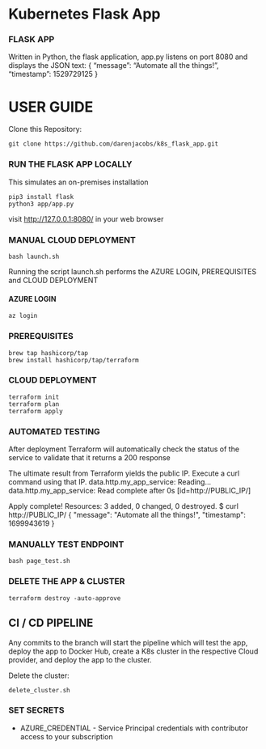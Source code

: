 # Kubernetes Flask App

### FLASK APP
Written in Python, the flask application, app.py listens on port 8080 and displays the JSON text:
{
“message”: “Automate all the things!”,
“timestamp”: 1529729125
}

# USER GUIDE

Clone this Repository:
```console
git clone https://github.com/darenjacobs/k8s_flask_app.git
```


### RUN THE FLASK APP LOCALLY
This simulates an on-premises installation
```console
pip3 install flask
python3 app/app.py
```
visit http://127.0.0.1:8080/ in your web browser


### MANUAL CLOUD DEPLOYMENT
```console
bash launch.sh
```

Running the script launch.sh performs the AZURE LOGIN, PREREQUISITES and CLOUD DEPLOYMENT

#### AZURE LOGIN
```console
az login
```

### PREREQUISITES
```console
brew tap hashicorp/tap
brew install hashicorp/tap/terraform
```

### CLOUD DEPLOYMENT

```console
terraform init
terraform plan
terraform apply
```

### AUTOMATED TESTING
After deployment Terraform will automatically check the status of the service to validate that it returns a 200 response

The ultimate result from Terraform yields the public IP. Execute a curl command using that IP.
data.http.my_app_service: Reading...
data.http.my_app_service: Read complete after 0s [id=http://PUBLIC_IP/]

Apply complete! Resources: 3 added, 0 changed, 0 destroyed.
$ curl http://PUBLIC_IP/
{
  "message": "Automate all the things!",
  "timestamp": 1699943619
}

### MANUALLY TEST ENDPOINT
```console
bash page_test.sh
```

### DELETE THE APP & CLUSTER
```console
terraform destroy -auto-approve
```


## CI / CD PIPELINE
Any commits to the branch will start the pipeline which will test the app, deploy the app to Docker Hub, create a K8s
cluster in the respective Cloud provider, and deploy the app to the cluster.

Delete the cluster:
```console
delete_cluster.sh
```
### SET SECRETS
- AZURE_CREDENTIAL - Service Principal credentials with contributor access to your subscription
